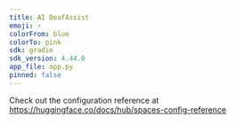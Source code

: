 ```yaml
---
title: AI DeafAssist
emoji: ⚡
colorFrom: blue
colorTo: pink
sdk: gradio
sdk_version: 4.44.0
app_file: app.py
pinned: false
---
```


Check out the configuration reference at https://huggingface.co/docs/hub/spaces-config-reference
